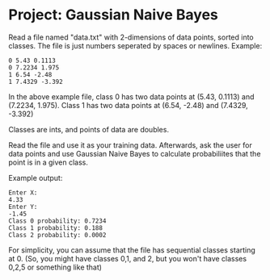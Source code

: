 # Project: Gaussian Naive Bayes

Read a file named "data.txt" with 2-dimensions of data points, sorted into classes. The file is just numbers seperated by spaces or newlines. Example:

```
0 5.43 0.1113
0 7.2234 1.975
1 6.54 -2.48
1 7.4329 -3.392
```

In the above example file, class 0 has two data points at (5.43, 0.1113) and (7.2234, 1.975). Class 1 has two data points at (6.54, -2.48) and (7.4329, -3.392)

Classes are ints, and points of data are doubles.

Read the file and use it as your training data. Afterwards, ask the user for data points and use Gaussian Naive Bayes to calculate probabiliites that the point is in a given class.

Example output:

```
Enter X:
4.33
Enter Y:
-1.45
Class 0 probability: 0.7234
Class 1 probability: 0.188
Class 2 probability: 0.0002
```

For simplicity, you can assume that the file has sequential classes starting at 0. (So, you might have classes 0,1, and 2, but you won't have classes 0,2,5 or something like that)
